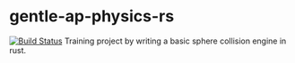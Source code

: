 # gentle-ap-physics-rs
[![Build Status](https://travis-ci.org/tanaythan/gentle-ap-physics-rs.svg?branch=master)](https://travis-ci.org/tanaythan/gentle-ap-physics-rs)
Training project by writing a basic sphere collision engine in rust.
